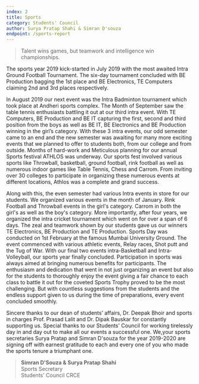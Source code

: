 ```yaml
---
index: 2
title: Sports 
category: Students' Council
author: Surya Pratap Shahi & Simran D'souza
endpoint: /sports-report
---
```


> Talent wins games, but teamwork and intelligence win championships.

The sports year 2019 kick-started in July 2019 with the most awaited Intra Ground Football Tournament. The six-day tournament concluded with BE Production bagging the 1st place and BE Electronics, TE Computers claiming 2nd and 3rd places respectively.

In August 2019 our next event was the Intra Badminton tournament which took place at Andheri sports complex. The Month of September saw the table tennis enthusiasts battling it out at our third intra event. With TE Computers, BE Production and BE IT capturing the first, second and third position from the boys as well as BE IT, BE Electronics and BE Production winning in the girl’s category. With these 3 intra events, our odd semester came to an end and the new semester was awaiting for many more exciting events that we planned to offer to students both, from our college and from outside. Months of hard-work and Meticulous planning for our annual Sports festival ATHLOS was underway. Our sports fest involved various sports like Throwball, basketball, ground football, rink football as well as numerous indoor games like Table Tennis, Chess and Carrom. From inviting over 30 colleges to participate in organizing these numerous events at different locations, Athlos was a complete and grand success.

Along with this, the even semester had various Intra events in store for our students. We organized various events in the month of January. Rink Football and Throwball events in the girl's category. Carrom in both the girl's as well as the boy's category. More importantly, after four years, we organized the intra cricket tournament which went on for over a span of 6 days. The zeal and teamwork shown by our students gave us our winners TE Electronics, BE Production and TE Production. Sports Day was conducted on 1st February at the famous Mumbai University Ground. The event commenced with various athletic events, Relay races, Shot putt and the Tug of War. With our final two events intra-Basketball and Intra-Volleyball, our sports year finally concluded. Participation in sports was always aimed at bringing numerous benefits for participants. The enthusiasm and dedication that went in not just organizing an event but also for the students to thoroughly enjoy the event giving a fair chance to each class to battle it out for the coveted Sports Trophy proved to be the most challenging. But with countless suggestions from the students and the endless support given to us during the time of preparations, every event concluded smoothly.

Sincere thanks to our dean of students’ affairs, Dr. Deepak Bhoir and sports in charges Prof. Prasad Lalit and Dr. Dipak Bauskar for constantly supporting us. Special thanks to our Students' Council for working tirelessly day in and day out to make all our events a successful one. We,your sports secretaries Surya Pratap and Simran D'souza for the year 2019-2020 are signing off with earnest gratitude to each and every one of you who made the sports tenure a triumphant one.

> **Simran D'Souza & Surya Pratap Shahi**<br>
> Sports Secretary <br>
> Students' Council CRCE<br>

